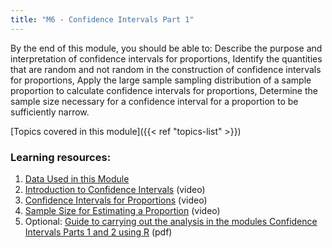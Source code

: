 ```yaml
---
title: "M6 - Confidence Intervals Part 1"
---
```


By the end of this module, you should be able to:
Describe the purpose and interpretation of confidence intervals for proportions,
Identify the quantities that are random and not random in the construction of confidence intervals for proportions,
Apply the large sample sampling distribution of a sample proportion to calculate confidence intervals for proportions,
Determine the sample size necessary for a confidence interval for a proportion to be sufficiently narrow.

[Topics covered in this module]({{< ref "topics-list" >}})

### Learning resources:

1. [Data Used in this Module](./1-data-used)
2. [Introduction to Confidence Intervals](./2-intro-to-confidence-intervals) (video)
3. [Confidence Intervals for Proportions](./3-confidence-intervals-for-proportions) (video)
4. [Sample Size for Estimating a Proportion](./4-sample-size-for-estimating-a-proportion) (video)
5. Optional: [Guide to carrying out the analysis in the modules Confidence Intervals Parts 1 and 2 using R](./CI_R.pdf) (pdf)